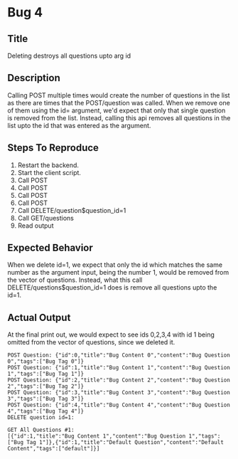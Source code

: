 # Bug 4

## Title

Deleting destroys all questions upto arg id

## Description

Calling POST multiple times would create the number
of questions in the list as there are times that the
POST/question was called. When we remove one of them
using the id= argument, we'd expect that only that
single question is removed from the list. Instead,
calling this api removes all questions in the list
upto the id that was entered as the argument.

## Steps To Reproduce

1. Restart the backend.
2. Start the client script.
3. Call POST
4. Call POST
5. Call POST
6. Call POST
7. Call DELETE/question$question_id=1
8. Call GET/questions
9. Read output

## Expected Behavior

When we delete id=1, we expect that only the id which
matches the same number as the argument input, being
the number 1, would be removed from the vector of questions. Instead,
what this call DELETE/questions$question_id=1 does is
remove all questions upto the id=1.

## Actual Output

At the final print out, we would expect to see ids 0,2,3,4 
with id 1 being omitted from the vector of questions, since we deleted it.

```
POST Question: {"id":0,"title":"Bug Content 0","content":"Bug Question 0","tags":["Bug Tag 0"]}
POST Question: {"id":1,"title":"Bug Content 1","content":"Bug Question 1","tags":["Bug Tag 1"]}
POST Question: {"id":2,"title":"Bug Content 2","content":"Bug Question 2","tags":["Bug Tag 2"]}
POST Question: {"id":3,"title":"Bug Content 3","content":"Bug Question 3","tags":["Bug Tag 3"]}
POST Question: {"id":4,"title":"Bug Content 4","content":"Bug Question 4","tags":["Bug Tag 4"]}
DELETE question id=1: 

GET All Questions #1: 
[{"id":1,"title":"Bug Content 1","content":"Bug Question 1","tags":["Bug Tag 1"]},{"id":1,"title":"Default Question","content":"Default Content","tags":["default"]}]
```